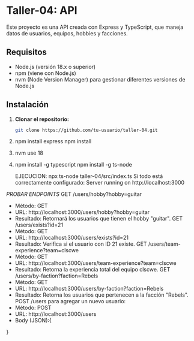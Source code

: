 # Taller-04: API 

Este proyecto es una API creada con Express y TypeScript, que maneja datos de usuarios, equipos, hobbies y facciones.

## Requisitos

- Node.js (versión 18.x o superior)
- npm (viene con Node.js)
- nvm (Node Version Manager) para gestionar diferentes versiones de Node.js

## Instalación

1. **Clonar el repositorio:**

   ```bash
   git clone https://github.com/tu-usuario/taller-04.git

2.  npm install express
    npm install
    
3.   nvm use 18
   
5.   npm install -g typescript
     npm install -g ts-node

     EJECUCION: npx ts-node taller-04/src/index.ts
Si todo está correctamente configurado:  Server running on http://localhost:3000

*PROBAR ENDPOINTS*
GET /users/hobby?hobby=guitar
* Método: GET
* URL: http://localhost:3000/users/hobby?hobby=guitar
* Resultado: Retornará los usuarios que tienen el hobby "guitar".
GET /users/exists?id=21
* Método: GET
* URL: http://localhost:3000/users/exists?id=21
* Resultado: Verifica si el usuario con ID 21 existe.
GET /users/team-experience?team=clscwe
* Método: GET
* URL: http://localhost:3000/users/team-experience?team=clscwe
* Resultado: Retorna la experiencia total del equipo clscwe.
GET /users/by-faction?faction=Rebels
* Método: GET
* URL: http://localhost:3000/users/by-faction?faction=Rebels
* Resultado: Retorna los usuarios que pertenecen a la facción "Rebels".
POST /users para agregar un nuevo usuario:
* Método: POST
* URL: http://localhost:3000/users
* Body (JSON):{

 }







